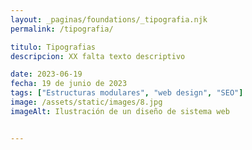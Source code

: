 ```yaml
---
layout: _paginas/foundations/_tipografia.njk
permalink: /tipografia/

titulo: Tipografias
descripcion: XX falta texto descriptivo

date: 2023-06-19
fecha: 19 de junio de 2023
tags: ["Estructuras modulares", "web design", "SEO"]
image: /assets/static/images/8.jpg
imageAlt: Ilustración de un diseño de sistema web


---
```


